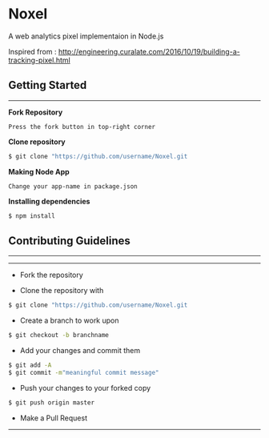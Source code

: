 # Noxel
A web analytics pixel implementaion in Node.js

Inspired from : http://engineering.curalate.com/2016/10/19/building-a-tracking-pixel.html

## Getting Started

---

**Fork Repository**

```
Press the fork button in top-right corner
```

**Clone repository**

```sh
$ git clone "https://github.com/username/Noxel.git
```

**Making Node App**

```
Change your app-name in package.json
```

**Installing dependencies**

```sh
$ npm install
```

## Contributing Guidelines

---

---

- Fork the repository

- Clone the repository with

```sh
$ git clone "https://github.com/username/Noxel.git
```

- Create a branch to work upon

```sh
$ git checkout -b branchname
```

- Add your changes and commit them

```sh
$ git add -A
$ git commit -m"meaningful commit message"
```

- Push your changes to your forked copy

```sh
$ git push origin master
```

- Make a Pull Request

---


